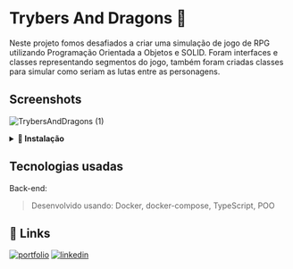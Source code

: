 
# Trybers And Dragons :dragon_face:

Neste projeto fomos desafiados a criar uma simulação de jogo de RPG utilizando Programação Orientada a Objetos e SOLID. Foram interfaces e classes representando segmentos do jogo, também foram criadas classes para simular como seriam as lutas entre as personagens. 

## Screenshots
![TrybersAndDragons (1)](https://user-images.githubusercontent.com/106452876/228257159-1e7a2436-1c56-4659-ad21-a9a91f426cc5.png)

<details>
  <summary> <strong> 🔽 Instalação </strong></summary>
  
### 🐳 Com Docker

- Primeiro instale os containers:
```bash
docker-compose up -d
```
- Em seguida abra o terminal interativo do container:
```bash
docker exec -it trybesmith bash
```
- Instale as dependências dentro do container:
```bash
npm install
```
</details>

## Tecnologias usadas
Back-end:
> Desenvolvido usando: Docker, docker-compose, TypeScript, POO

## 🔗 Links
[![portfolio](https://img.shields.io/badge/my_portfolio-000?style=for-the-badge&logo=ko-fi&logoColor=white)](https://joanamds.github.io/#/)
[![linkedin](https://img.shields.io/badge/linkedin-0A66C2?style=for-the-badge&logo=linkedin&logoColor=white)](https://www.linkedin.com/in/dev-joanamds/)
